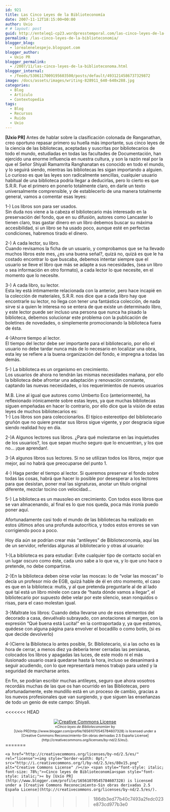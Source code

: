 ```yaml
---
id: 921
title: Las Cinco Leyes de la Biblioteconomía
date: 2007-11-12T18:15:00+00:00
author: Uxio
# # layout: post
guid: http://enteleq1-cp23.wordpresstemporal.com/las-cinco-leyes-de-la-biblioteconomia/
permalink: /las-cinco-leyes-de-la-biblioteconomia/
blogger_blog:
  - lorealenelespejo.blogspot.com
blogger_author:
  - Uxio PR
blogger_permalink:
  - /2007/11/las-cinco-leyes-de-la-biblioteconoma.html
blogger_internal:
  - /feeds/5306117009195603500/posts/default/4931214586737329872
image: /docs/assets/images/writing-828911_640-640x288.jpg
categories:
  - Blog
  - Artículo
  - Contextopedia
tags:
  - Blog
  - Recursos
  - Ruido
  - Uxio
---
```

**[Uxío PR]** Antes de hablar sobre la clasificación colonada de Ranganathan, creo oportuno repasar primero su huella más importante, sus cinco leyes de la ciencia de las bibliotecas, aceptadas y suscritas por bibliotecarios de todo el mundo, estudiadas en todas las facultades de Documentación, han ejercido una enorme influencia en nuestra cultura, y son la razón real por la que el Señor Shiyali Ramamrita Ranghanatan es conocido en todo el mundo, y lo seguirá siendo, mientras las bibliotecas les sigan importando a alguien.  
Lo curioso es que las leyes son radicalmente sencillas, cualquier usuario habitual de una biblioteca podría llegar a deducirlas, pero lo cierto es que S.R.R. Fue el primero en ponerlo totalmente claro, en darle un texto universalmente comprensible, y de establecerlo de una manera totalmente general, vamos a comentar esas leyes:

1-) Los libros son para ser usados.  
Sin duda nos viene a la cabeza el bibliotecario más interesado en la preservación del fondo, que en su difusión, autores como Lancaster lo tienen claro, tras gastar dinero en un libro debemos buscar su máxima accesibilidad, si un libro se ha usado poco, aunque esté en perfectas condiciones, habremos tirado el dinero.

2-) A cada lector, su libro.  
Cuando revisamos la ficha de un usuario, y comprobamos que se ha llevado muchos libros este mes, ¿es una buena señal?, quizá no, quizá es que le ha costado encontrar lo que buscaba, debemos intentar siempre que el usuario se lleve el libro que más se adapte a sus necesidades, (sea un libro o sea información en otro formato), a cada lector lo que necesite, en el momento que lo necesite.

3-) A cada libro, su lector.  
Esta ley está íntimamente relacionada con la anterior, pero hace incapié en la colección de materiales, S.R.R. nos dice que a cada libro hay que encontrarle su lector, no llega con tener una fantástica colección, de nada sirve si a quien le interesa no se entera de que existe un determinado libro, y este lector puede ser incluso una persona que nunca ha pisado la biblioteca, debemos solucionar este problema con la publicación de boletines de novedades, o simplemente promocionando la biblioteca fuera de ésta.

4-)Ahorre tiempo al lector.  
El tiempo del lector debe ser importante para el bibliotecario, por ello el usuario no debe tardar nunca más de lo necesario en localizar una obra, esta ley se refiere a la buena organización del fondo, e impregna a todas las demás.

5-) La biblioteca es un organismo en crecimiento.  
Los usuarios de ahora no tendrán las mismas necesidades mañana, por ello la biblioteca debe afrontar una adaptación y renovación constante, captando las nuevas necesidades, o los requerimientos de nuevos usuarios

M.B. Line al igual que autores como Umberto Eco (anteriormente), ha reflexionado irónicamente sobre estas leyes, ya que muchas bibliotecas siguen empeñadas en hacer lo contrario, por ello dice que la visión de estas leyes de muchos bibliotecarios es:  
1-) Los libros son para coleccionarlos. El típico estereotipo del bibliotecario gruñón que no quiere prestar sus libros sigue vigente, y por desgracia sigue siendo realidad hoy en día.

2-)A Algunos lectores sus libros. ¿Para qué molestarse en las inquietudes de los usuarios?, los que sepan mucho seguro que lo encuentran, y los que no&#8230; ¡que aprendan!.

3-)A algunos libros sus lectores. Si no se utilizan todos los libros, mejor que mejor, así no habrá que preocuparse del punto 1.

4-) Haga perder el tiempo al lector. Si queremos preservar el fondo sobre todas las cosas, habrá que hacer lo posible por desesperar a los lectores para que desistan, poner mal las signaturas, anotar un título original diferente, mezclar tocino con velocidad&#8230;

5-) La biblioteca es un mausoleo en crecimiento. Con todos esos libros que se van almacenando, al final es lo que nos queda, poca más ironía puedo poner aquí.

Afortunadamente casi todo el mundo de las bibliotecas ha realizado en estos últimos años una profunda autocrítica, y todos estos errores se van corrigiendo poco a poco.

Hoy día aún se podrían crear más “antileyes” de Biblioteconomía, aquí las de un servidor, referidas algunas al bibliotecario y otras al usuario:

1-)La biblioteca es para estudiar: Evite cualquier tipo de contacto social en un lugar oscuro como éste, cada uno sabe a lo que va, y lo que uno hace o pretende, no debe compartirse.

2-)En la biblioteca deben oírse volar las moscas: lo de “volar las moscas” lo decía un profesor mío de EGB, quizá hable de él en otro momento, el caso es que en la biblioteca: mutis, y al que pretenda preguntarle al de al lado qué tal está un libro mírele con cara de “hasta dónde vamos a llegar”, el bibliotecario por supuesto debe velar por este silencio, sean ronquidos o risas, para el caso molestan igual.

3-)Maltrate los libros: Cuando deba llevarse uno de esos elementos del decorado a casa, devuélvalo subrayado, con anotaciones al margen, con la expresión “Qué buena está Lucita!” en la contraportada y, ya que estamos, quédese con alguna página para envolver el bocadillo o como botín, (si es que decide devolverlo)

4-)Cierre la Biblioteca lo antes posible, Sr. Bibliotecario, si a las ocho es la hora de cerrar, a menos diez ya debería tener cerradas las persianas, colocados los libros y apagadas las luces, de este modo ni el más ilusionado usuario osará quedarse hasta la hora, incluso se desanimará a seguir acudiendo, con lo que representará menos trabajo para usted y la seguridad de marcharse antes.

En fin, se podrían escribir muchas antileyes, seguro que ahora vosotros recordáis muchas de las que os han ocurrido en las Bibliotecas, pero afortunadamente, este mundillo está en un proceso de cambio, gracias a los nuevos profesionales que van surgiendo, y que siguen las enseñanzas de todo un genio de este campo: Shiyali.


<<<<<<< HEAD
  <div style="text-align: center;">
    <a href="http://creativecommons.org/licenses/by-nd/2.5/es/" rel="license"><img style="border-width: 0pt;" src="http://i.creativecommons.org/l/by-nd/2.5/es/80x15.png" alt="Creative Commons License" /></a><br /> <span style="font-style: italic; font-size: 78%;">«Cinco leyes de Biblioteconomía</span><span style="font-size: 78%;"><span style="font-style: italic;">«</span> by<br /> [Uxío PR](http://www.blogger.com/profile/16561070545784607328) is licensed under a<br /> [Creative Commons Reconocimiento-Sin obras derivadas 2.5 España License](http://creativecommons.org/licenses/by-nd/2.5/es/).<br /> </span>
  </div>
</div>
=======
  
    <a href="http://creativecommons.org/licenses/by-nd/2.5/es/" rel="license"><img style="border-width: 0pt;" src="http://i.creativecommons.org/l/by-nd/2.5/es/80x15.png" alt="Creative Commons License" /></a> <span style="font-style: italic; font-size: 78%;">«Cinco leyes de Biblioteconomía<span style="font-style: italic;">« by [Uxío PR](http://www.blogger.com/profile/16561070545784607328) is licensed under a [Creative Commons Reconocimiento-Sin obras derivadas 2.5 España License](http://creativecommons.org/licenses/by-nd/2.5/es/). 
  
>>>>>>> 186db3ed77b40c7493a2fedc023e873cd977b3e0
